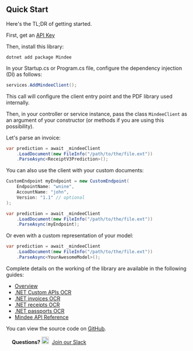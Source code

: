 ﻿## Quick Start
Here's the TL;DR of getting started.

First, get an [API Key](https://developers.mindee.com/docs/create-api-key)

Then, install this library:
```shell
dotnet add package Mindee
```

In your Startup.cs or Program.cs file, configure the dependency injection (DI) as follows:
```csharp
services.AddMindeeClient();
```

This call will configure the client entry point and the PDF library used internally.

Then, in your controller or service instance, pass the class ``MindeeClient`` as an argument of your constructor
(or methods if you are using this possibility).

Let's parse an invoice:
```csharp
var prediction = await _mindeeClient
    .LoadDocument(new FileInfo("/path/to/the/file.ext"))
    .ParseAsync<ReceiptV3Prediction>();
```

You can also use the client with your custom documents:
```csharp
CustomEndpoint myEndpoint = new CustomEndpoint(
    EndpointName: "wnine",
    AccountName: "john",
    Version: "1.1" // optional
);

var prediction = await _mindeeClient
    .LoadDocument(new FileInfo("/path/to/the/file.ext"))
    .ParseAsync(myEndpoint);
```

Or even with a custom representation of your model:
```csharp
var prediction = await _mindeeClient
    .LoadDocument(new FileInfo("/path/to/the/file.ext"))
    .ParseAsync<YourAwesomeModel>();
```

Complete details on the working of the library are available in the following guides: 
* [Overview](dotnet-getting-started.md)
* [.NET Custom APIs OCR](dotnet-api-builder.md)
* [.NET invoices OCR](dotnet-invoice-ocr.md)
* [.NET receipts OCR](dotnet-receipt-ocr.md)
* [.NET passports OCR](dotnet-passport-ocr.md)
* [Mindee API Reference](api-reference/Mindee/index.md)

You can view the source code on [GitHub](https://github.com/mindee/mindee-api-dotnet).

&nbsp;
&nbsp;
**Questions?**
<img alt="Slack Logo Icon" style="display:inline!important" src="https://files.readme.io/5b83947-Slack.png" width="20" height="20">&nbsp;&nbsp;[Join our Slack](https://slack.mindee.com)
